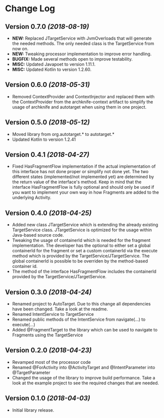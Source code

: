 Change Log
==========

Version 0.7.0 *(2018-08-19)*
----------------------------
- **NEW:** Replaced JTargetService with JvmOverloads that will generate the
needed methods. The only needed class is the TargetService from now on.
- **NEW:** Tweaking processor implementation to improve error handling.
- **BUGFIX:** Made several methods open to improve testability.
- **MISC:** Updated Javapoet to version 1.11.1.
- **MISC:** Updated Kotlin to version 1.2.60.

Version 0.6.0 *(2018-05-31)*
----------------------------
- Removed ContextProvider and ContextInjector and replaced them with the ContextProvider from the archknife-context artifact to simplify the usage of archknife and autotarget when using them in one project.

Version 0.5.0 *(2018-05-12)*
----------------------------
- Moved library from org.autotarget.* to autotarget.*
- Updated Kotlin to version 1.2.41

Version 0.4.1 *(2018-04-27)*
----------------------------
- Fixed HasFragmentFlow implementation if the actual implementation of this interface has not done proper or simplify not done yet. The two different states (implemented/not implemented yet) are determined by the return value of the interface's method. Keep in mind that the interface HasFragmentFlow is fully optional and should only be used if you want to implement your own way in how Fragments are added to the underlying Activity.

Version 0.4.0 *(2018-04-25)*
----------------------------
- Added new class JTargetService which is extending the already existing TargetService class. JTargetService is optimized for the usage within Java-based source code.
- Tweaking the usage of containerId which is needed for the fragment implementation. The developer has the optional to either set a global containerId for the fragment or set a custom containerId via the execute method which is provided by the TargetService/JTargetService. The global containerId is possible to be overriden by the method-based container id.
- The method of the interface HasFragmentFlow includes the containerId provided by the TargetService/JTargetService.

Version 0.3.0 *(2018-04-24)*
----------------------------
- Renamed project to AutoTarget. Due to this change all dependencies have been changed. Take a look at the readme.
- Renamed IntentService to TargetService
- Renamed public methods of the IntentService from navigate(...) to execute(...)
- Added @FragmentTarget to the library which can be used to navigate to Fragments using the TargetService

Version 0.2.0 *(2018-04-23)*
----------------------------
- Revamped most of the processor code
- Renamed @ForActivity into @ActivityTarget and @IntentParameter into @TargetParameter
- Changed the usage of the library to improve build performance. Take a look at the example project to see the required changes that are needed.

Version 0.1.0 *(2018-04-03)*
----------------------------

- Initial library release.
